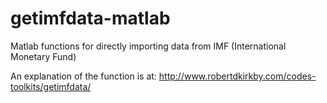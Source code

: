 # getimfdata-matlab
Matlab functions for directly importing data from IMF (International Monetary Fund)

An explanation of the function is at: http://www.robertdkirkby.com/codes-toolkits/getimfdata/
